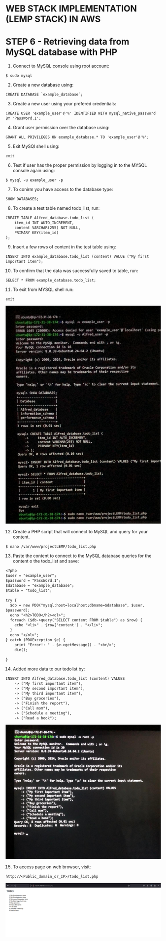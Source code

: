 # WEB STACK IMPLEMENTATION (LEMP STACK) IN AWS

# STEP 6 - Retrieving data from MySQL database with PHP
1. Connect to MySQL console using root account:
```
$ sudo mysql
```

2. Create a new database using:
```
CREATE DATABASE `example_database`;
```

3. Create a new user using your prefered credentials:
```
CREATE USER 'example_user'@'%' IDENTIFIED WITH mysql_native_password BY 'PassWord.1';
```

4. Grant user permission over the database using:
```
GRANT ALL PRIVILEGES ON example_database.* TO 'example_user'@'%';
```

5. Exit MySQl shell using:
```
exit
```

6. Test if user has the proper permission by logging in to the MYSQL console again using:
```
$ mysql -u example_user -p
```

7. To conirm you have access to the database type:
```
SHOW DATABASES;
```

8. To create a test table named todo_list, run:
```
CREATE TABLE Alfred_database.todo_list (
    item_id INT AUTO_INCREMENT,
    content VARCHAR(255) NOT NULL,
    PRIMARY KEY(item_id)
);

```

9. Insert a few rows of content in the test table using:
```
INSERT INTO example_database.todo_list (content) VALUE ("My first important item");
```

10. To confirm that the data was successfully saved to table, run:
```
SELECT * FROM example_database.todo_list;
```

11. To exit from MYSQL shell run:
```
exit
```

![img](images/database.jpeg)

12. Create a PHP script that will connect to MySQL and query for your content.
```
$ nano /var/www/projectLEMP/todo_list.php
```

13. Paste the content to connect to the MySQL database queries for the content o the todo_list and save:
```
<?php
$user = "example_user";
$password = "PassWord.1";
$database = "example_database";
$table = "todo_list";

try {
  $db = new PDO("mysql:host=localhost;dbname=$database", $user, $password);
  echo "<h2>TODO</h2><ol>";
  foreach ($db->query("SELECT content FROM $table") as $row) {
    echo "<li>" . $row['content'] . "</li>";
  }
  echo "</ol>";
} catch (PDOException $e) {
    print "Error!: " . $e->getMessage() . "<br/>";
    die();

}
```

14. Added more data to our todolist by:
```
INSERT INTO Alfred_database.todo_list (content) VALUES
    -> ("My first important item"),
    -> ("My second important item"),
    -> ("My third important item"),
    -> ("Buy groceries"),
    -> ("Finish the report"),
    -> ("Call mom"),
    -> ("Schedule a meeting"),
    -> ("Read a book");
```

![img](images/addtodo.jpeg)

15. To access page on web browser, visit:
```
http://<Public_domain_or_IP>/todo_list.php
```

![img](images/todo.png)